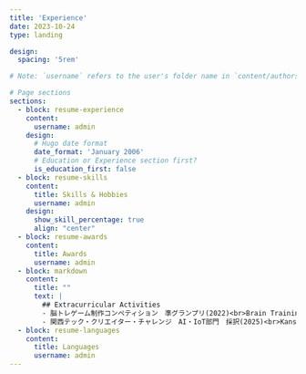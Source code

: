 ```yaml
---
title: 'Experience'
date: 2023-10-24
type: landing

design:
  spacing: '5rem'

# Note: `username` refers to the user's folder name in `content/authors/`

# Page sections
sections:
  - block: resume-experience
    content:
      username: admin
    design:
      # Hugo date format
      date_format: 'January 2006'
      # Education or Experience section first?
      is_education_first: false
  - block: resume-skills
    content:
      title: Skills & Hobbies
      username: admin
    design:
      show_skill_percentage: true
      align: "center"
  - block: resume-awards
    content:
      title: Awards
      username: admin
  - block: markdown
    content:
      title: ""
      text: |
        ## Extracurricular Activities
        - 脳トレゲーム制作コンペティション　準グランプリ(2022)<br>Brain Training Game Development Competition Runner-Up Prize
        - 関西テック・クリエイター・チャレンジ　AI・IoT部門　採択(2025)<br>Kansai Tech Creator Challenge AI/IoT Category Selected
  - block: resume-languages
    content:
      title: Languages
      username: admin
---
```

